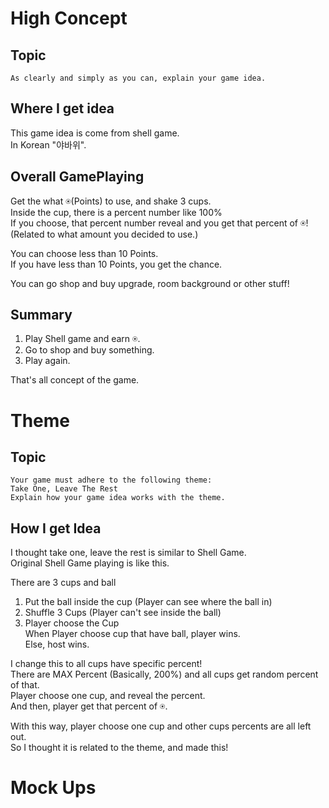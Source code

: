 # High Concept

## Topic
```
As clearly and simply as you can, explain your game idea.
``` 

## Where I get idea
This game idea is come from shell game. \
In Korean "야바위". 

## Overall GamePlaying 
Get the what ⍟(Points) to use, and shake 3 cups. \
Inside the cup, there is a percent number like 100% \
If you choose, that percent number reveal and you get that percent of ⍟! \
(Related to what amount you decided to use.)

You can choose less than 10 Points. \
If you have less than 10 Points, you get the chance. 

You can go shop and buy upgrade, room background or other stuff!

## Summary
1. Play Shell game and earn ⍟.
2. Go to shop and buy something.
3. Play again.

That's all concept of the game.

# Theme

## Topic
```
Your game must adhere to the following theme:
Take One, Leave The Rest
Explain how your game idea works with the theme.
```

## How I get Idea
I thought take one, leave the rest is similar to Shell Game. \
Original Shell Game playing is like this.

There are 3 cups and ball
1. Put the ball inside the cup (Player can see where the ball in)
2. Shuffle 3 Cups (Player can't see inside the ball)
3. Player choose the Cup \
When Player choose cup that have ball, player wins. \
Else, host wins.

I change this to all cups have specific percent! \
There are MAX Percent (Basically, 200%) and all cups get random percent of that. \
Player choose one cup, and reveal the percent. \
And then, player get that percent of ⍟.

With this way, player choose one cup and other cups percents are all left out. \
So I thought it is related to the theme, and made this!

# Mock Ups